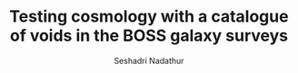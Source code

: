---
number: "19"
title: "Testing cosmology with a catalogue of voids in the BOSS galaxy surveys"
arxiv_link: "https://arxiv.org/abs/1602.04752"
arxiv_id: "1602.04752"
author: "Seshadri Nadathur"
reviewed: True
journal: "MNRAS, 461, 358 (2016)"
---